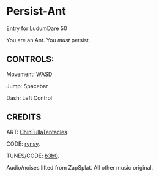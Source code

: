 # Persist-Ant
Entry for LudumDare 50

You are an Ant. You *must* persist. 

## CONTROLS:

Movement: WASD

Jump: Spacebar

Dash: Left Control

## CREDITS
ART: [ChinFullaTentacles](www.twitter.com/ChinFullaTenta1).

CODE: [rynsy](www.github.com/rynsy).

TUNES/CODE: [b3b0](www.twitter.com/b3b0wastaken).

Audio/noises lifted from ZapSplat. All other music original.

